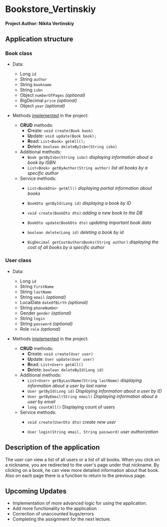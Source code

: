 # Bookstore_Vertinskiy
#### **Project Author**: Nikita Vertinskiy

## Application structure
### Book class
- Data:
  - Long ```id```
  - String ```author```
  - String ```bookname```
  - String ```isbn```
  - Object ```numberOfPages``` *(optional)*
  - BigDecimal ```price``` *(optional)*
  - Object ```year``` *(optional)*


- Methods [implemented](src/implementations/BookDao.java) in the project:
  - **CRUD** methods:
    - **C**reate: ```void create(Book book)```
    - **U**pdate: ```void update(Book book);```
    - **R**ead: ```List<Book> getAll();```
    - **D**elete: ```boolean deleteByIsbn(String isbn)```
  - Additional methods:
    - ```Book getByIsbn(String isbn)``` *displaying information about a book by ISBN*
    - ```List<Book> getByAuthor(String author)``` *list all books by a specific author*
  - Service methods:
    - ```List<BookDto> getAll()``` *displaying partial information about books*

    - ```BookDto getById(Long id)``` *displaying a book by ID*

    - ```void create(BookDto dto)``` *adding a new book to the DB*

    - ```BookDto update(BookDto dto)``` *updating important book data*

    - ```boolean delete(Long id)``` *deleting a book by id*

    - ```BigDecimal getCostAuthorsBooks(String author)``` *displaying the cost of all books by a specific author*

### User class
- Data:
  - Long ```id```
  - String ```firstName```
  - String ```lastName```
  - String ```email``` *(optional)*
  - LocalDate ```dateOfBirth``` *(optional)*
  - String ```phoneNumber```
  - Gender ```gender``` *(optional)*
  - String ```login``` 
  - String ```password``` *(optional)*
  - Role ```role``` *(optional)*


- Methods [implemented](src/implementations/UserDao.java) in the project:
  - **CRUD** methods:
    - **C**reate: ```void create(User user)```
    - **U**pdate: ```User update(User user)```
    - **R**ead: ```List<User> getAll()```
    - **D**elete: ```boolean deleteById(Long id)```
  - Additional methods:
    - ```List<User> getByLastName(String lastName)``` *displaying information about a user by last name*
    - ```User getById(Long id)``` *Displaying information about a user by ID*
    - ```User getByEmail(String email)``` *Displaying information about a user by email*
    - ```long countAll()``` Displaying count of users
  - Service methods:
    - ```void create(UserDto dto)``` *create new user*

    - ```User login(String email, String password)``` *user authorization*

## Description of the application
The user can view a list of all users or a list of all books. When you click on a nickname, you are redirected to the user's page under that nickname. By clicking on a book, he can view more detailed information about that book.
Also on each page there is a function to return to the previous page.

## Upcoming Updates

- Implementation of more advanced logic for using the application.
- Add more functionality to the application
- Correction of unaccounted bugs/errors
- Completing the assignment for the next lecture.